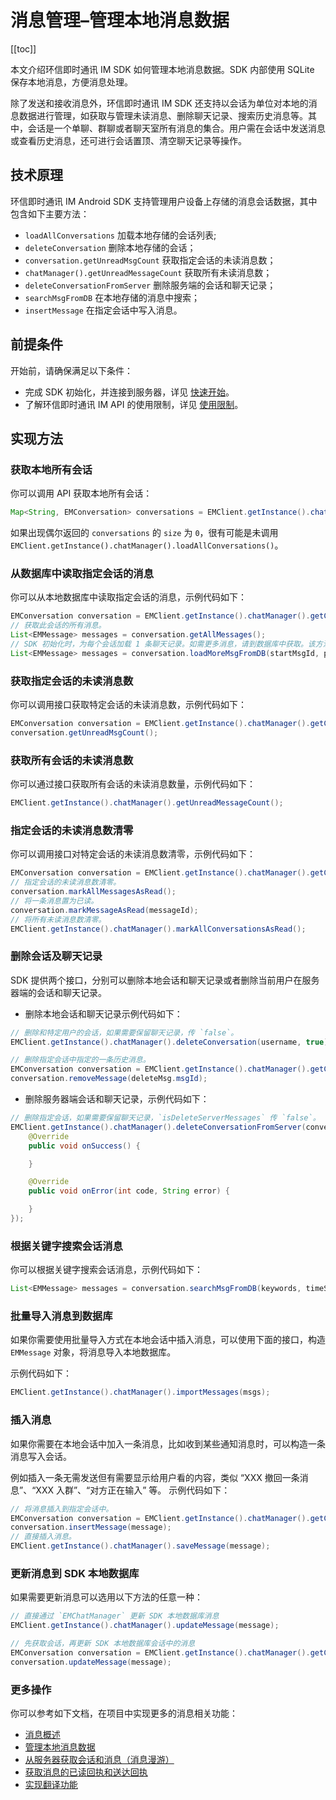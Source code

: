 # 消息管理–管理本地消息数据

[[toc]]

本文介绍环信即时通讯 IM SDK 如何管理本地消息数据。SDK 内部使用 SQLite 保存本地消息，方便消息处理。

除了发送和接收消息外，环信即时通讯 IM SDK 还支持以会话为单位对本地的消息数据进行管理，如获取与管理未读消息、删除聊天记录、搜索历史消息等。其中，会话是一个单聊、群聊或者聊天室所有消息的集合。用户需在会话中发送消息或查看历史消息，还可进行会话置顶、清空聊天记录等操作。

## 技术原理

环信即时通讯 IM Android SDK 支持管理用户设备上存储的消息会话数据，其中包含如下主要方法：

- `loadAllConversations` 加载本地存储的会话列表;
- `deleteConversation` 删除本地存储的会话；
- `conversation.getUnreadMsgCount` 获取指定会话的未读消息数；
- `chatManager().getUnreadMessageCount` 获取所有未读消息数；
- `deleteConversationFromServer` 删除服务端的会话和聊天记录；
- `searchMsgFromDB` 在本地存储的消息中搜索；
- `insertMessage` 在指定会话中写入消息。

## 前提条件

开始前，请确保满足以下条件：

- 完成 SDK 初始化，并连接到服务器，详见 [快速开始](quickstart.html)。
- 了解环信即时通讯 IM API 的使用限制，详见 [使用限制](/product/limitation.html)。

## 实现方法

### 获取本地所有会话

你可以调用 API 获取本地所有会话：

```java
Map<String, EMConversation> conversations = EMClient.getInstance().chatManager().getAllConversations();
```

如果出现偶尔返回的 `conversations` 的 `size` 为 `0`，很有可能是未调用 `EMClient.getInstance().chatManager().loadAllConversations()`。

### 从数据库中读取指定会话的消息

你可以从本地数据库中读取指定会话的消息，示例代码如下：

```java
EMConversation conversation = EMClient.getInstance().chatManager().getConversation(username);
// 获取此会话的所有消息。
List<EMMessage> messages = conversation.getAllMessages();
// SDK 初始化时，为每个会话加载 1 条聊天记录。如需更多消息，请到数据库中获取。该方法获取 `startMsgId` 之前的 `pagesize` 条消息，SDK 会将这些消息自动存入此会话，app 无需添加到会话中。
List<EMMessage> messages = conversation.loadMoreMsgFromDB(startMsgId, pagesize);
```

### 获取指定会话的未读消息数

你可以调用接口获取特定会话的未读消息数，示例代码如下：

```java
EMConversation conversation = EMClient.getInstance().chatManager().getConversation(username);
conversation.getUnreadMsgCount();
```

### 获取所有会话的未读消息数

你可以通过接口获取所有会话的未读消息数量，示例代码如下：

```java
EMClient.getInstance().chatManager().getUnreadMessageCount();
```

### 指定会话的未读消息数清零

你可以调用接口对特定会话的未读消息数清零，示例代码如下：

```java
EMConversation conversation = EMClient.getInstance().chatManager().getConversation(username);
// 指定会话的未读消息数清零。
conversation.markAllMessagesAsRead();
// 将一条消息置为已读。
conversation.markMessageAsRead(messageId);
// 将所有未读消息数清零。
EMClient.getInstance().chatManager().markAllConversationsAsRead();
```

### 删除会话及聊天记录

SDK 提供两个接口，分别可以删除本地会话和聊天记录或者删除当前用户在服务器端的会话和聊天记录。

- 删除本地会话和聊天记录示例代码如下：

```java
// 删除和特定用户的会话，如果需要保留聊天记录，传 `false`。
EMClient.getInstance().chatManager().deleteConversation(username, true);
```

```java
// 删除指定会话中指定的一条历史消息。
EMConversation conversation = EMClient.getInstance().chatManager().getConversation(username);
conversation.removeMessage(deleteMsg.msgId);
```

- 删除服务器端会话和聊天记录，示例代码如下：

```java
// 删除指定会话，如果需要保留聊天记录，`isDeleteServerMessages` 传 `false`。
EMClient.getInstance().chatManager().deleteConversationFromServer(conversationId, conversationType, isDeleteServerMessages, new EMCallBack() {
    @Override
    public void onSuccess() {

    }

    @Override
    public void onError(int code, String error) {

    }
});
```

### 根据关键字搜索会话消息

你可以根据关键字搜索会话消息，示例代码如下：

```java
List<EMMessage> messages = conversation.searchMsgFromDB(keywords, timeStamp, maxCount, from, EMConversation.EMSearchDirection.UP);
```

### 批量导入消息到数据库

如果你需要使用批量导入方式在本地会话中插入消息，可以使用下面的接口，构造 `EMMessage` 对象，将消息导入本地数据库。

示例代码如下：

```java
EMClient.getInstance().chatManager().importMessages(msgs);
```

### 插入消息

如果你需要在本地会话中加入一条消息，比如收到某些通知消息时，可以构造一条消息写入会话。

例如插入一条无需发送但有需要显示给用户看的内容，类似 “XXX 撤回一条消息”、“XXX 入群”、“对方正在输入” 等。
示例代码如下：

```java
// 将消息插入到指定会话中。
EMConversation conversation = EMClient.getInstance().chatManager().getConversation(username);
conversation.insertMessage(message);
// 直接插入消息。
EMClient.getInstance().chatManager().saveMessage(message);
```

### 更新消息到 SDK 本地数据库

如果需要更新消息可以选用以下方法的任意一种：

```java
// 直接通过 `EMChatManager` 更新 SDK 本地数据库消息
EMClient.getInstance().chatManager().updateMessage(message);

// 先获取会话，再更新 SDK 本地数据库会话中的消息
EMConversation conversation = EMClient.getInstance().chatManager().getConversation(conversationId);
conversation.updateMessage(message);
```

### 更多操作

你可以参考如下文档，在项目中实现更多的消息相关功能：

- [消息概述](message_overview.html)
- [管理本地消息数据](message_manage.html)
- [从服务器获取会话和消息（消息漫游）](message_retrieve.html)
- [获取消息的已读回执和送达回执](message_receipt.html)
- [实现翻译功能](message_translation.html)